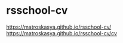 # rsschool-cv
https://matroskasya.github.io/rsschool-cv/
https://matroskasya.github.io/rsschool-cv/cv
